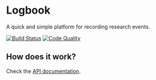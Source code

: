 # Logbook

A quick and simple platform for recording research events.

[![Build Status](https://img.shields.io/scrutinizer/build/g/mysociety/logbook.svg)](https://scrutinizer-ci.com/g/mysociety/logbook/)
[![Code Quality](https://img.shields.io/scrutinizer/g/mysociety/logbook.svg)](https://scrutinizer-ci.com/g/mysociety/logbook/)

## How does it work?

Check the [API documentation](http://docs.logbook.apiary.io/).
